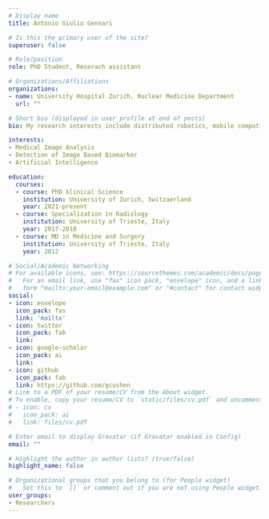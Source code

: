 ```yaml
---
# Display name
title: Antonio Giulio Gennari

# Is this the primary user of the site?
superuser: false

# Role/position
role: PhD Student, Reserach assistant

# Organizations/Affiliations
organizations:
- name: University Hospital Zurich, Nuclear Medicine Department
  url: ""

# Short bio (displayed in user profile at end of posts)
bio: My research interests include distributed robotics, mobile computing and programmable matter.

interests:
- Medical Image Analysis
- Detection of Image Based Biomarker 
- Artificial Intelligence

education:
  courses:
  - course: PhD Xlinical Science
    institution: University of Zurich, Switzaerland
    year: 2021-present
  - course: Specialization in Radiology
    institution: University of Trieste, Italy
    year: 2017-2018
  - course: MD in Medicine and Surgery
    institution: University of Trieste, Italy
    year: 2012

# Social/Academic Networking
# For available icons, see: https://sourcethemes.com/academic/docs/page-builder/#icons
#   For an email link, use "fas" icon pack, "envelope" icon, and a link in the
#   form "mailto:your-email@example.com" or "#contact" for contact widget.
social:
- icon: envelope
  icon_pack: fas
  link: 'mailto'
- icon: twitter
  icon_pack: fab
  link: 
- icon: google-scholar
  icon_pack: ai
  link: 
- icon: github
  icon_pack: fab
  link: https://github.com/gcushen
# Link to a PDF of your resume/CV from the About widget.
# To enable, copy your resume/CV to `static/files/cv.pdf` and uncomment the lines below.
# - icon: cv
#   icon_pack: ai
#   link: files/cv.pdf

# Enter email to display Gravatar (if Gravatar enabled in Config)
email: ""

# Highlight the author in author lists? (true/false)
highlight_name: false

# Organizational groups that you belong to (for People widget)
#   Set this to `[]` or comment out if you are not using People widget.
user_groups:
- Researchers
---
```


